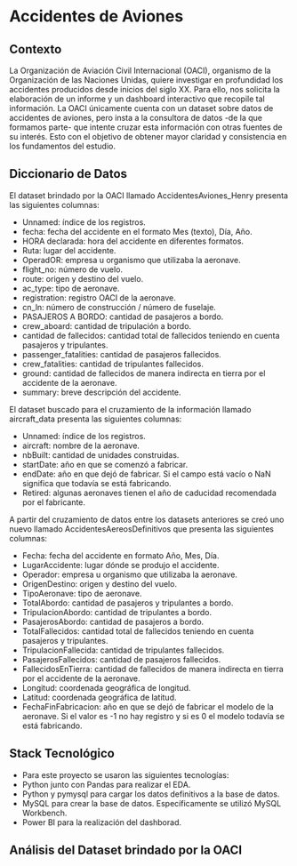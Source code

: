 # Accidentes de Aviones

## Contexto
La Organización de Aviación Civil Internacional (OACI), organismo de la Organización de las Naciones Unidas, quiere investigar en profundidad los accidentes producidos desde inicios del siglo XX. Para ello, nos solicita la elaboración de un informe y un dashboard interactivo que recopile tal información.
La OACI únicamente cuenta con un dataset sobre datos de accidentes de aviones, pero insta a la consultora de datos -de la que formamos parte- que intente cruzar esta información con otras fuentes de su interés. Esto con el objetivo de obtener mayor claridad y consistencia en los fundamentos del estudio.

## Diccionario de Datos
El dataset brindado por la OACI llamado AccidentesAviones_Henry presenta las siguientes columnas:
- Unnamed: índice de los registros.
- fecha: fecha del accidente en el formato Mes (texto), Día, Año.
- HORA declarada: hora del accidente en diferentes formatos.
- Ruta: lugar del accidente.
- OperadOR: empresa u organismo que utilizaba la aeronave. 
- flight_no: número de vuelo.
- route: origen y destino del vuelo.
- ac_type: tipo de aeronave.
- registration: registro OACI de la aeronave. 
- cn_ln: número de construcción / número de fuselaje. 
- PASAJEROS A BORDO: cantidad de pasajeros a bordo.
- crew_aboard: cantidad de tripulación a bordo. 
- cantidad de fallecidos: cantidad total de fallecidos teniendo en cuenta pasajeros y tripulantes.
- passenger_fatalities: cantidad de pasajeros fallecidos.
- crew_fatalities: cantidad de tripulantes fallecidos.
- ground: cantidad de fallecidos de manera indirecta en tierra por el accidente de la aeronave.
- summary: breve descripción del accidente.

El dataset buscado para el cruzamiento de la información llamado aircraft_data presenta las siguientes columnas:
- Unnamed: índice de los registros.
- aircraft: nombre de la aeronave. 
- nbBuilt: cantidad de unidades construidas.
- startDate: año en que se comenzó a fabricar.
- endDate: año en que dejó de fabricar. Si el campo está vacío o NaN significa que todavía se está fabricando.
- Retired: algunas aeronaves tienen el año de caducidad recomendada por el fabricante.

A partir del cruzamiento de datos entre los datasets anteriores se creó uno nuevo llamado AccidentesAereosDefinitivos que presenta las siguientes columnas:
- Fecha: fecha del accidente en formato Año, Mes, Día.
- LugarAccidente: lugar dónde se produjo el accidente.
- Operador: empresa u organismo que utilizaba la aeronave.
- OrigenDestino: origen y destino del vuelo.
- TipoAeronave: tipo de aeronave.
- TotalAbordo: cantidad de pasajeros y tripulantes a bordo.
- TripulacionAbordo: cantidad de tripulantes a bordo.
- PasajerosAbordo: cantidad de pasajeros a bordo.
- TotalFallecidos: cantidad total de fallecidos teniendo en cuenta pasajeros y tripulantes. 
- TripulacionFallecida: cantidad de tripulantes fallecidos.
- PasajerosFallecidos: cantidad de pasajeros fallecidos.
- FallecidosEnTierra: cantidad de fallecidos de manera indirecta en tierra por el accidente de la aeronave.
- Longitud: coordenada geográfica de longitud.
- Latitud: coordenada geográfica de latitud. 
- FechaFinFabricacion: año en que se dejó de fabricar el modelo de la aeronave. Si el valor es -1 no hay registro y si es 0 el modelo todavía se está fabricando.

## Stack Tecnológico
- Para este proyecto se usaron las siguientes tecnologías:
- Python junto con Pandas para realizar el EDA.
- Python y pymysql para cargar los datos definitivos a la base de datos.
- MySQL para crear la base de datos. Específicamente se utilizó MySQL Workbench.
- Power BI para la realización del dashborad. 

## Análisis del Dataset brindado por la OACI
